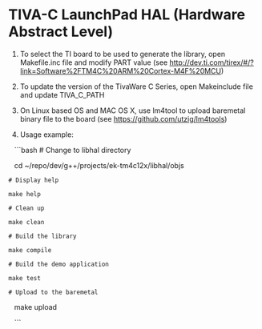 # TIVA-C LaunchPad HAL (Hardware Abstract Level) #

1. To select the TI board to be used to generate the library, open Makefile.inc file and modify PART value (see http://dev.ti.com/tirex/#/?link=Software%2FTM4C%20ARM%20Cortex-M4F%20MCU)

2. To update the version of the TivaWare C Series, open Makeinclude file and update TIVA_C_PATH

3. On Linux based OS and MAC OS X, use lm4tool to upload baremetal binary file to the board (see https://github.com/utzig/lm4tools)

4. Usage example:

    ```bash
    # Change to libhal directory
    
    cd ~/repo/dev/g++/projects/ek-tm4c12x/libhal/objs
    
    # Display help 
    
    make help
    
    # Clean up
    
    make clean
    
    # Build the library
    
    make compile
    
    # Build the demo application
    
    make test
    
    # Upload to the baremetal
    
    make upload
    
    ```

